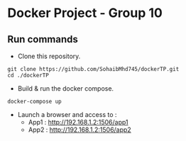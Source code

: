 # Docker Project - Group 10

## Run commands

* Clone this repository.
```
git clone https://github.com/SohaibMhd745/dockerTP.git
cd ./dockerTP
```

* Build & run the docker compose.
```
docker-compose up
```

* Launch a browser and access to :
  * App1 : http://192.168.1.2:1506/app1
  * App2 : http://192.168.1.2:1506/app2
